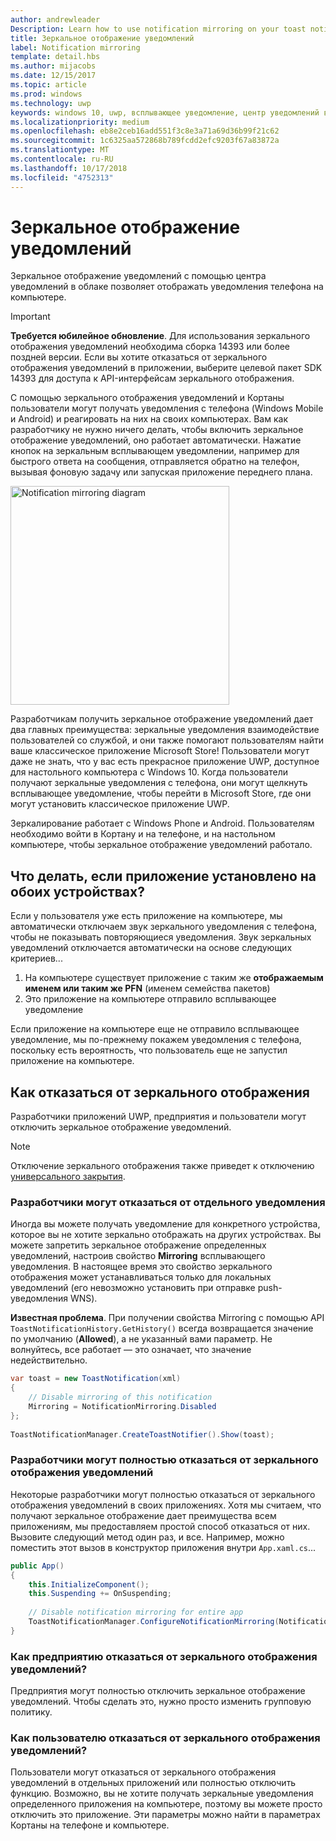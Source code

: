 ```yaml
---
author: andrewleader
Description: Learn how to use notification mirroring on your toast notifications.
title: Зеркальное отображение уведомлений
label: Notification mirroring
template: detail.hbs
ms.author: mijacobs
ms.date: 12/15/2017
ms.topic: article
ms.prod: windows
ms.technology: uwp
keywords: windows 10, uwp, всплывающее уведомление, центр уведомлений в облаке, зеркальное отображения уведомлений, уведомление, разные устройства
ms.localizationpriority: medium
ms.openlocfilehash: eb8e2ceb16add551f3c8e3a71a69d36b99f21c62
ms.sourcegitcommit: 1c6325aa572868b789fcdd2efc9203f67a83872a
ms.translationtype: MT
ms.contentlocale: ru-RU
ms.lasthandoff: 10/17/2018
ms.locfileid: "4752313"
---
```

# <a name="notification-mirroring"></a>Зеркальное отображение уведомлений

Зеркальное отображение уведомлений с помощью центра уведомлений в облаке позволяет отображать уведомления телефона на компьютере.

> [!IMPORTANT]
> **Требуется юбилейное обновление**. Для использования зеркального отображения уведомлений необходима сборка 14393 или более поздней версии. Если вы хотите отказаться от зеркального отображения уведомлений в приложении, выберите целевой пакет SDK 14393 для доступа к API-интерфейсам зеркального отображения.

С помощью зеркального отображения уведомлений и Кортаны пользователи могут получать уведомления с телефона (Windows Mobile и Android) и реагировать на них на своих компьютерах. Вам как разработчику не нужно ничего делать, чтобы включить зеркальное отображение уведомлений, оно работает автоматически. Нажатие кнопок на зеркальным всплывающем уведомлении, например для быстрого ответа на сообщения, отправляется обратно на телефон, вызывая фоновую задачу или запуская приложение переднего плана.

<img alt="Notification mirroring diagram" src="images/toast-mirroring.gif" width="350"/>

Разработчикам получить зеркальное отображение уведомлений дает два главных преимущества: зеркальные уведомления взаимодействие пользователей со службой, и они также помогают пользователям найти ваше классическое приложение Microsoft Store! Пользователи могут даже не знать, что у вас есть прекрасное приложение UWP, доступное для настольного компьютера с Windows 10. Когда пользователи получают зеркальные уведомления с телефона, они могут щелкнуть всплывающее уведомление, чтобы перейти в Microsoft Store, где они могут установить классическое приложение UWP.

Зеркалирование работает с Windows Phone и Android. Пользователям необходимо войти в Кортану и на телефоне, и на настольном компьютере, чтобы зеркальное отображение уведомлений работало.


## <a name="what-if-the-app-is-installed-on-both-devices"></a>Что делать, если приложение установлено на обоих устройствах?

Если у пользователя уже есть приложение на компьютере, мы автоматически отключаем звук зеркального уведомления с телефона, чтобы не показывать повторяющиеся уведомления. Звук зеркальных уведомлений отключается автоматически на основе следующих критериев...

1. На компьютере существует приложение с таким же **отображаемым именем или таким же PFN** (именем семейства пакетов)
2. Это приложение на компьютере отправило всплывающее уведомление

Если приложение на компьютере еще не отправило всплывающее уведомление, мы по-прежнему покажем уведомления с телефона, поскольку есть вероятность, что пользователь еще не запустил приложение на компьютере.


## <a name="how-to-opt-out-of-mirroring"></a>Как отказаться от зеркального отображения

Разработчики приложений UWP, предприятия и пользователи могут отключить зеркальное отображение уведомлений.

> [!NOTE]
> Отключение зеркального отображения также приведет к отключению [универсального закрытия](universal-dismiss.md).


### <a name="as-a-developer-opt-out-an-individual-notification"></a>Разработчики могут отказаться от отдельного уведомления

Иногда вы можете получать уведомление для конкретного устройства, которое вы не хотите зеркально отображать на других устройствах. Вы можете запретить зеркальное отображение определенных уведомлений, настроив свойство **Mirroring** всплывающего уведомления. В настоящее время это свойство зеркального отображения может устанавливаться только для локальных уведомлений (его невозможно установить при отправке push-уведомления WNS).

**Известная проблема**. При получении свойства Mirroring с помощью API `ToastNotificationHistory.GetHistory()` всегда возвращается значение по умолчанию (**Allowed**), а не указанный вами параметр. Не волнуйтесь, все работает — это означает, что значение недействительно.

```csharp
var toast = new ToastNotification(xml)
{
    // Disable mirroring of this notification
    Mirroring = NotificationMirroring.Disabled
};
  
ToastNotificationManager.CreateToastNotifier().Show(toast);
```


### <a name="as-a-developer-opt-out-completely"></a>Разработчики могут полностью отказаться от зеркального отображения уведомлений

Некоторые разработчики могут полностью отказаться от зеркального отображения уведомлений в своих приложениях. Хотя мы считаем, что получают зеркальное отображение дает преимущества всем приложениям, мы предоставляем простой способ отказаться от них. Вызовите следующий метод один раз, и все. Например, можно поместить этот вызов в конструктор приложения внутри `App.xaml.cs`...

```csharp
public App()
{
    this.InitializeComponent();
    this.Suspending += OnSuspending;
 
    // Disable notification mirroring for entire app
    ToastNotificationManager.ConfigureNotificationMirroring(NotificationMirroring.Disabled);
}
```


### <a name="as-an-enterprise-how-do-i-opt-out"></a>Как предприятию отказаться от зеркального отображения уведомлений?

Предприятия могут полностью отключить зеркальное отображение уведомлений. Чтобы сделать это, нужно просто изменить групповую политику.


### <a name="as-a-user-how-do-i-opt-out"></a>Как пользователю отказаться от зеркального отображения уведомлений?

Пользователи могут отказаться от зеркального отображения уведомлений в отдельных приложений или полностью отключить функцию. Возможно, вы не хотите получать зеркальные уведомления определенного приложения на компьютере, поэтому вы можете просто отключить это приложение. Эти параметры можно найти в параметрах Кортаны на телефоне и компьютере.